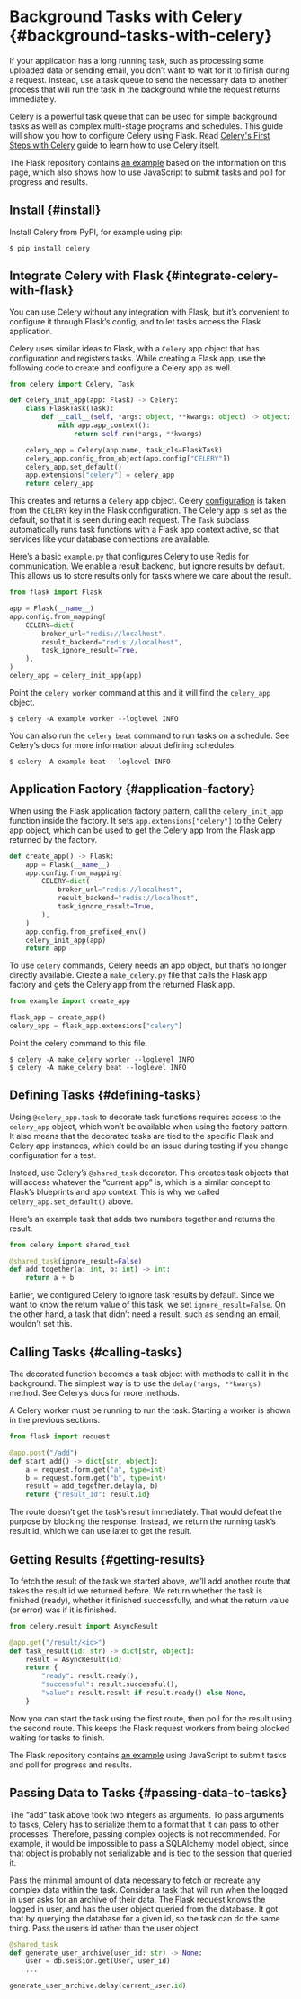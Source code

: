 # Background Tasks with Celery {#background-tasks-with-celery}

If your application has a long running task, such as processing some uploaded data or sending email, you don’t want to wait for it to finish during a request. Instead, use a task queue to send the necessary data to another process that will run the task in the background while the request returns immediately.

Celery is a powerful task queue that can be used for simple background tasks as well as complex multi-stage programs and schedules. This guide will show you how to configure Celery using Flask. Read [Celery's First Steps with Celery](https://celery.readthedocs.io/en/latest/getting-started/first-steps-with-celery.html) guide to learn how to use Celery itself.

The Flask repository contains [an example](https://github.com/pallets/flask/tree/main/examples/celery) based on the information on this page, which also shows how to use JavaScript to submit tasks and poll for progress and results.

## Install {#install}

Install Celery from PyPI, for example using pip:

```shell
$ pip install celery
```

## Integrate Celery with Flask {#integrate-celery-with-flask}

You can use Celery without any integration with Flask, but it’s convenient to configure it through Flask’s config, and to let tasks access the Flask application.

Celery uses similar ideas to Flask, with a `Celery` app object that has configuration and registers tasks. While creating a Flask app, use the following code to create and configure a Celery app as well.

```python
from celery import Celery, Task

def celery_init_app(app: Flask) -> Celery:
    class FlaskTask(Task):
        def __call__(self, *args: object, **kwargs: object) -> object:
            with app.app_context():
                return self.run(*args, **kwargs)

    celery_app = Celery(app.name, task_cls=FlaskTask)
    celery_app.config_from_object(app.config["CELERY"])
    celery_app.set_default()
    app.extensions["celery"] = celery_app
    return celery_app
```

This creates and returns a `Celery` app object. Celery [configuration](https://celery.readthedocs.io/en/stable/userguide/configuration.html) is taken from the `CELERY` key in the Flask configuration. The Celery app is set as the default, so that it is seen during each request. The `Task` subclass automatically runs task functions with a Flask app context active, so that services like your database connections are available.

Here’s a basic `example.py` that configures Celery to use Redis for communication. We enable a result backend, but ignore results by default. This allows us to store results only for tasks where we care about the result.

```python
from flask import Flask

app = Flask(__name__)
app.config.from_mapping(
    CELERY=dict(
        broker_url="redis://localhost",
        result_backend="redis://localhost",
        task_ignore_result=True,
    ),
)
celery_app = celery_init_app(app)
```

Point the `celery worker` command at this and it will find the `celery_app` object.

```shell
$ celery -A example worker --loglevel INFO
```

You can also run the `celery beat` command to run tasks on a schedule. See Celery’s docs for more information about defining schedules.

```shell
$ celery -A example beat --loglevel INFO
```

## Application Factory {#application-factory}

When using the Flask application factory pattern, call the `celery_init_app` function inside the factory. It sets `app.extensions["celery"]` to the Celery app object, which can be used to get the Celery app from the Flask app returned by the factory.

```python
def create_app() -> Flask:
    app = Flask(__name__)
    app.config.from_mapping(
        CELERY=dict(
            broker_url="redis://localhost",
            result_backend="redis://localhost",
            task_ignore_result=True,
        ),
    )
    app.config.from_prefixed_env()
    celery_init_app(app)
    return app
```

To use `celery` commands, Celery needs an app object, but that’s no longer directly available. Create a `make_celery.py` file that calls the Flask app factory and gets the Celery app from the returned Flask app.

```python
from example import create_app

flask_app = create_app()
celery_app = flask_app.extensions["celery"]
```

Point the celery command to this file.

```shell
$ celery -A make_celery worker --loglevel INFO
$ celery -A make_celery beat --loglevel INFO
```

## Defining Tasks {#defining-tasks}

Using `@celery_app.task` to decorate task functions requires access to the `celery_app` object, which won’t be available when using the factory pattern. It also means that the decorated tasks are tied to the specific Flask and Celery app instances, which could be an issue during testing if you change configuration for a test.

Instead, use Celery’s `@shared_task` decorator. This creates task objects that will access whatever the “current app” is, which is a similar concept to Flask’s blueprints and app context. This is why we called `celery_app.set_default()` above.

Here’s an example task that adds two numbers together and returns the result.

```python
from celery import shared_task

@shared_task(ignore_result=False)
def add_together(a: int, b: int) -> int:
    return a + b
```

Earlier, we configured Celery to ignore task results by default. Since we want to know the return value of this task, we set `ignore_result=False`. On the other hand, a task that didn’t need a result, such as sending an email, wouldn’t set this.

## Calling Tasks {#calling-tasks}

The decorated function becomes a task object with methods to call it in the background. The simplest way is to use the `delay(*args, **kwargs)` method. See Celery’s docs for more methods.

A Celery worker must be running to run the task. Starting a worker is shown in the previous sections.

```python
from flask import request

@app.post("/add")
def start_add() -> dict[str, object]:
    a = request.form.get("a", type=int)
    b = request.form.get("b", type=int)
    result = add_together.delay(a, b)
    return {"result_id": result.id}
```

The route doesn’t get the task’s result immediately. That would defeat the purpose by blocking the response. Instead, we return the running task’s result id, which we can use later to get the result.

## Getting Results {#getting-results}

To fetch the result of the task we started above, we’ll add another route that takes the result id we returned before. We return whether the task is finished (ready), whether it finished successfully, and what the return value (or error) was if it is finished.

```python
from celery.result import AsyncResult

@app.get("/result/<id>")
def task_result(id: str) -> dict[str, object]:
    result = AsyncResult(id)
    return {
        "ready": result.ready(),
        "successful": result.successful(),
        "value": result.result if result.ready() else None,
    }
```

Now you can start the task using the first route, then poll for the result using the second route. This keeps the Flask request workers from being blocked waiting for tasks to finish.

The Flask repository contains [an example](https://github.com/pallets/flask/tree/main/examples/celery) using JavaScript to submit tasks and poll for progress and results.

## Passing Data to Tasks {#passing-data-to-tasks}

The “add” task above took two integers as arguments. To pass arguments to tasks, Celery has to serialize them to a format that it can pass to other processes. Therefore, passing complex objects is not recommended. For example, it would be impossible to pass a SQLAlchemy model object, since that object is probably not serializable and is tied to the session that queried it.

Pass the minimal amount of data necessary to fetch or recreate any complex data within the task. Consider a task that will run when the logged in user asks for an archive of their data. The Flask request knows the logged in user, and has the user object queried from the database. It got that by querying the database for a given id, so the task can do the same thing. Pass the user’s id rather than the user object.

```python
@shared_task
def generate_user_archive(user_id: str) -> None:
    user = db.session.get(User, user_id)
    ...

generate_user_archive.delay(current_user.id)
```
